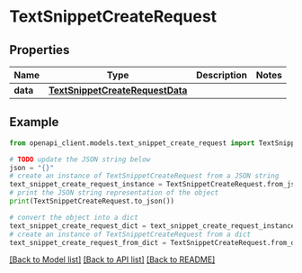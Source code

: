 # TextSnippetCreateRequest


## Properties

Name | Type | Description | Notes
------------ | ------------- | ------------- | -------------
**data** | [**TextSnippetCreateRequestData**](TextSnippetCreateRequestData.md) |  | 

## Example

```python
from openapi_client.models.text_snippet_create_request import TextSnippetCreateRequest

# TODO update the JSON string below
json = "{}"
# create an instance of TextSnippetCreateRequest from a JSON string
text_snippet_create_request_instance = TextSnippetCreateRequest.from_json(json)
# print the JSON string representation of the object
print(TextSnippetCreateRequest.to_json())

# convert the object into a dict
text_snippet_create_request_dict = text_snippet_create_request_instance.to_dict()
# create an instance of TextSnippetCreateRequest from a dict
text_snippet_create_request_from_dict = TextSnippetCreateRequest.from_dict(text_snippet_create_request_dict)
```
[[Back to Model list]](../README.md#documentation-for-models) [[Back to API list]](../README.md#documentation-for-api-endpoints) [[Back to README]](../README.md)


